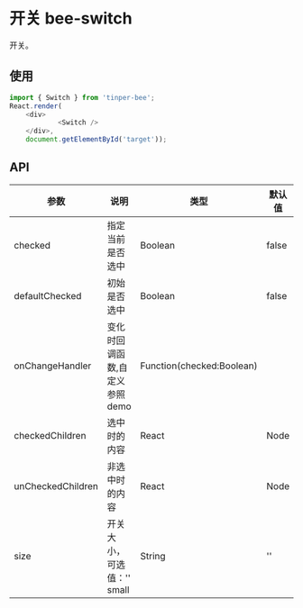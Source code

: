 # 开关 bee-switch

开关。

## 使用

```js
import { Switch } from 'tinper-bee';
React.render(
    <div>
            <Switch />
    </div>,
    document.getElementById('target'));
```



## API

|参数|说明|类型|默认值|
|---|----|---|------|
|checked	|指定当前是否选中|	Boolean	|false
|defaultChecked	|初始是否选中	|Boolean|	false
|onChangeHandler	|变化时回调函数,自定义参照demo	|Function(checked:Boolean)
|checkedChildren	|选中时的内容	|React| Node
|unCheckedChildren	|非选中时的内容	|React| Node
|size|	开关大小，可选值：'' small|	String	|''